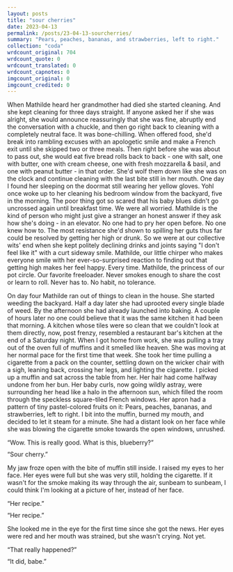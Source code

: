```yaml
---
layout: posts
title: "sour cherries"
date: 2023-04-13
permalink: /posts/23-04-13-sourcherries/
summary: "Pears, peaches, bananas, and strawberries, left to right."
collection: "coda"
wrdcount_original: 704
wrdcount_quote: 0
wrdcount_translated: 0
wrdcount_capnotes: 0
imgcount_original: 0
imgcount_credited: 0
---
```

When Mathilde heard her grandmother had died she started cleaning. And she kept cleaning for three days straight. If anyone asked her if she was alright, she would announce reassuringly that she was fine, abruptly end the conversation with a chuckle, and then go right back to cleaning with a completely neutral face. It was bone-chilling. When offered food, she'd break into rambling excuses with an apologetic smile and make a French exit until she skipped two or three meals. Then right before she was about to pass out, she would eat five bread rolls back to back - one with salt, one with butter, one with cream cheese, one with fresh mozzarella & basil, and one with peanut butter - in that order. She'd wolf them down like she was on the clock and continue cleaning with the last bite still in her mouth. One day I found her sleeping on the doormat still wearing her yellow gloves. Yohl once woke up to her cleaning his bedroom window from the backyard, five in the morning. The poor thing got so scared that his baby blues didn't go uncrossed again until breakfast time. We were all worried. Mathilde is the kind of person who might just give a stranger an honest answer if they ask how she's doing - in an elevator. No one had to pry her open before. No one knew how to. The most resistance she'd shown to spilling her guts thus far could be resolved by getting her high or drunk. So we were at our collective wits' end when she kept politely declining drinks and joints saying "I don't feel like it" with a curt sideway smile. Mathilde, our little chirper who makes everyone smile with her ever-so-surprised reaction to finding out that getting high makes her feel happy. Every time. Mathilde, the princess of our pot circle. Our favorite freeloader. Never smokes enough to share the cost or learn to roll. Never has to. No habit, no tolerance.

On day four Mathilde ran out of things to clean in the house. She started weeding the backyard. Half a day later she had uprooted every single blade of weed. By the afternoon she had already launched into baking. A couple of hours later no one could believe that it was the same kitchen it had been that morning. A kitchen whose tiles were so clean that we couldn't look at them directly, now, post frenzy, resembled a restaurant bar's kitchen at the end of a Saturday night. When I got home from work, she was pulling a tray out of the oven full of muffins and it smelled like heaven. She was moving at her normal pace for the first time that week. She took her time pulling a cigarette from a pack on the counter, settling down on the wicker chair with a sigh, leaning back, crossing her legs, and lighting the cigarette. I picked up a muffin and sat across the table from her. Her hair had come halfway undone from her bun. Her baby curls, now going wildly astray, were surrounding her head like a halo in the afternoon sun, which filled the room through the speckless square-tiled French windows. Her apron had a pattern of tiny pastel-colored fruits on it: Pears, peaches, bananas, and strawberries, left to right. I bit into the muffin, burned my mouth, and decided to let it steam for a minute. She had a distant look on her face while she was blowing the cigarette smoke towards the open windows, unrushed.

<span style="display: block; margin-bottom: 0.7em;">“Wow. This is really good. What is this, blueberry?”</span>
<span style="display: block; margin-bottom: 0;">“Sour cherry.”</span>

My jaw froze open with the bite of muffin still inside. I raised my eyes to her face. Her eyes were full but she was very still, holding the cigarette. If it wasn't for the smoke making its way through the air, sunbeam to sunbeam, I could think I'm looking at a picture of her, instead of her face.

<span style="display: block; margin-bottom: 0.7em;">“Her recipe.”</span>
<span style="display: block; margin-bottom: 0;">“Her recipe.”</span>

She looked me in the eye for the first time since she got the news. Her eyes were red and her mouth was strained, but she wasn't crying. Not yet.

<span style="display: block; margin-bottom: 0.7em;">“That really happened?”</span>
<span style="display: block; margin-bottom: 0.5em;">“It did, babe.”</span>
